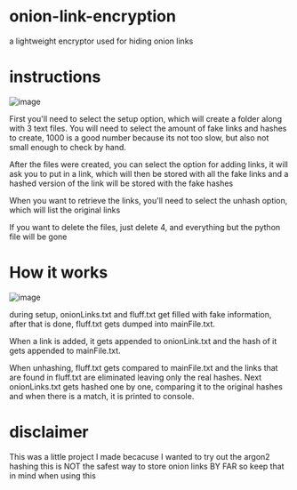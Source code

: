 # onion-link-encryption
a lightweight encryptor used for hiding onion links

# instructions 
![image](https://github.com/sam40072/onion-link-encryption/assets/13662773/b1145d68-46b7-457e-811c-b6a812270c6a)

First you'll need to select the setup option, which will create a folder along with 3 text files.
You will need to select the amount of fake links and hashes to create, 1000 is a good number because its not too slow, but also not small enough to check by hand.

After the files were created, you can select the option for adding links, it will ask you to put in a link, which will then be stored with all the fake links and a hashed version of the link will be stored with the fake hashes

When you want to retrieve the links, you'll need to select the unhash option, which will list the original links

If you want to delete the files, just delete 4, and everything but the python file will be gone

# How it works
![image](https://github.com/sam40072/onion-link-encryption/assets/13662773/0c2bccbb-1e81-4355-9320-0018eb2508e4)

during setup, onionLinks.txt and fluff.txt get filled with fake information, after that is done, fluff.txt gets dumped into mainFile.txt. 

When a link is added, it gets appended to onionLink.txt and the hash of it gets appended to mainFile.txt.

When unhashing, fluff.txt gets compared to mainFile.txt and the links that are found in fluff.txt are eliminated leaving only the real hashes. Next onionLinks.txt gets hashed one by one, comparing it to the original hashes and when there is a match, it is printed to console. 

# disclaimer
This was a little project I made becacuse I wanted to try out the argon2 hashing
this is NOT the safest way to store onion links BY FAR so keep that in mind when using this
